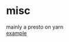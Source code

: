 # misc
mainly a presto on yarn  
[example](https://github.com/zizon/misc/blob/master/yarn-presto/src/test/java/com/sf/misc/yarn/TestYarnApplication.java)
